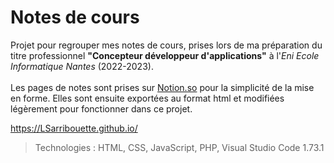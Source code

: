 <h1>Notes de cours</h1>
      <div class="description">Projet pour regrouper mes notes de cours, prises lors de ma préparation du titre professionnel <strong>"Concepteur développeur d'applications"</strong> à l'<em>Eni Ecole Informatique Nantes</em> (2022-2023).</div>
      <br>
      <div class="methodes">Les pages de notes sont prises sur <a href="https://www.notion.so/">Notion.so</a> pour la simplicité de la mise en forme. Elles sont ensuite exportées au format html et modifiées légèrement pour fonctionner dans ce projet.</div>

https://LSarribouette.github.io/

> Technologies : HTML, CSS, JavaScript, PHP, Visual Studio Code 1.73.1
